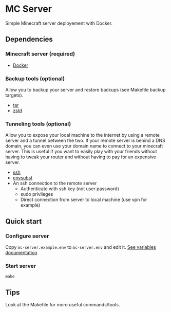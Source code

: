 # MC Server

Simple Minecraft server deployement with Docker.

## Dependencies

### Minecraft server (required)

- [Docker](https://www.docker.com/)

### Backup tools (optional)

Allow you to backup your server and restore backups (see Makefile backup targets).

- [tar](https://www.gnu.org/software/tar/)
- [zstd](https://github.com/facebook/zstd) 

### Tunneling tools (optional)

Allow you to expose your local machine to the internet by using a remote server and a tunnel between the two.
If your remote server is behind a DNS domain, you can even use your domain name to connect to your minecraft server.
This is useful if you want to easily play with your friends without having to tweak your router and without having to pay for an expensive server.

- [ssh](https://www.openssh.com/)
- [envsubst](https://github.com/a8m/envsubst)
- An ssh connection to the remote server
  - Authenticate with ssh key (not user password)
  - sudo privileges
  - Direct connection from server to local machine (use vpn for example)

## Quick start

### Configure server

Copy `mc-server.example.env` to `mc-server.env` and edit it.
[See variables documentation](https://docker-minecraft-server.readthedocs.io/en/latest/variables/#server)

### Start server

`make`

## Tips

Look at the Makefile for more useful commands/tools.
